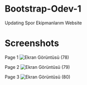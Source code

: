 # Bootstrap-Odev-1
<p>Updating Spor Ekipmanlarım Website</p>

# Screenshots
Page 1
![Ekran Görüntüsü (78)](https://user-images.githubusercontent.com/93269500/146027276-3c7f4702-6868-44f4-9461-3305a9231ce6.png)

Page 2
![Ekran Görüntüsü (79)](https://user-images.githubusercontent.com/93269500/146027307-c5542189-1fe3-47f3-8acd-c42288fb3d99.png)

Page 3
![Ekran Görüntüsü (80)](https://user-images.githubusercontent.com/93269500/146027354-1893cb10-c3c9-4f2b-a4f9-dc819b36a1a4.png)

